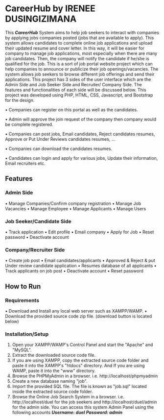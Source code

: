 # CareerHub by IRENEE DUSINGIZIMANA
This ***CareerHub*** System aims to help job seekers to interact with companies by applying jobs companies posted (jobs that are available to apply). This system allows candidates to complete online job applications and upload their updated resume and cover letter. In this way, it will be easier for company to manage job applications, most especially when there are many job candidates. Then, the company will notify the candidate if he/she is qualified for the job.
This is a sort of job portal website project which can help companies to announce or publicize their job openings/vacancies. The system allows job seekers to browse different job offerings and send their applications. This project has 3 sides of the user interface which are the Admin Side and Job Seeker Side and Recruiter/ Company Side. The features and functionalities of each side will be discussed below. This project was developed using PHP, HTML, CSS, Javascript, and Bootstrap for the design.

•	Companies can register on this portal as well as the candidates.

•	Admin will approve the join request of the company then company would be complete registered.

•	Companies can post jobs, Email candidates, Reject candidates resumes, Approve or Put Under Reviews candidates resumes, …

•	Companies can download the candidates resumes.

•	Candidates can login and apply for various jobs, Update their information, Email recruiters etc.

## Features
### Admin Side

•	Manage Companies/Confirm company registration
•	Manage Job Vacancies
•	Manage Employee
•	Manage Applicants
•	Manage Users

### Job Seeker/Candidate Side

•	Track application
•	Edit profile
•	Email company
•	Apply for Job
•	Reset password
•	Deactivate account

### Company/Recruiter Side

•	Create job post
•	Email candidates/applicants
•	Approved & Reject & put Under review candidate application
•	Resumes database of all applicants
•	Track applicants on job post
•	Deactivate account
•	Reset password

## How to Run
### Requirements
•	Download and Install any local  web server such as XAMPP/WAMP.
•	Download the provided source code zip file. (download button is located below)
### Installation/Setup
1.	Open your XAMPP/WAMP's Control Panel and start the "Apache" and "MySQL".
2.	Extract the downloaded source code file.
3.	If you are using XAMPP, copy the extracted source code folder and paste it into the XAMPP's "htdocs" directory. And If you are using WAMP, paste it into the "www" directory.
4.	Browse the PHPMyAdmin in a browser. i.e. http://localhost/phpmyadmin
5.	Create a new database naming "job".
6.	Import the provided SQL file. The file is known as "job.sql" located inside the extracted source code folder.
7.	Browse the Online Job Search System in a browser. i.e. http://localhost/duel for the job seekers and http://localhost/duel/admin for the admin side.
You can access this system Admin Panel using the following accounts
***Username: duel***
***Password: admin***

